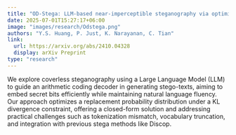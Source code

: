 ```yaml
---
title: "OD-Stega: LLM-based near-imperceptible steganography via optimized distributions"
date: 2025-07-01T15:27:17+06:00
image: "images/research/Odstega.png"
authors: "Y.S. Huang, P. Just, K. Narayanan, C. Tian"
link:
  url: https://arxiv.org/abs/2410.04328
  display: arXiv Preprint
type: "research"
---
```


We explore coverless steganography using a Large Language Model (LLM) to guide an arithmetic coding decoder in generating stego-texts, aiming to embed secret bits efficiently while maintaining natural language fluency. Our approach optimizes a replacement probability distribution under a KL divergence constraint, offering a closed-form solution and addressing practical challenges such as tokenization mismatch, vocabulary truncation, and integration with previous stega methods like Discop.
